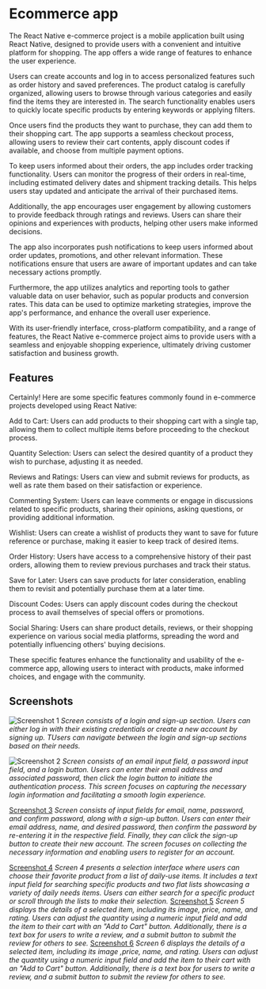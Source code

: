 # Ecommerce app

The React Native e-commerce project is a mobile application built using React Native, designed to provide users with a convenient and intuitive platform for shopping. The app offers a wide range of features to enhance the user experience.

Users can create accounts and log in to access personalized features such as order history and saved preferences. The product catalog is carefully organized, allowing users to browse through various categories and easily find the items they are interested in. The search functionality enables users to quickly locate specific products by entering keywords or applying filters.

Once users find the products they want to purchase, they can add them to their shopping cart. The app supports a seamless checkout process, allowing users to review their cart contents, apply discount codes if available, and choose from multiple payment options.

To keep users informed about their orders, the app includes order tracking functionality. Users can monitor the progress of their orders in real-time, including estimated delivery dates and shipment tracking details. This helps users stay updated and anticipate the arrival of their purchased items.

Additionally, the app encourages user engagement by allowing customers to provide feedback through ratings and reviews. Users can share their opinions and experiences with products, helping other users make informed decisions.

The app also incorporates push notifications to keep users informed about order updates, promotions, and other relevant information. These notifications ensure that users are aware of important updates and can take necessary actions promptly.

Furthermore, the app utilizes analytics and reporting tools to gather valuable data on user behavior, such as popular products and conversion rates. This data can be used to optimize marketing strategies, improve the app's performance, and enhance the overall user experience.

With its user-friendly interface, cross-platform compatibility, and a range of features, the React Native e-commerce project aims to provide users with a seamless and enjoyable shopping experience, ultimately driving customer satisfaction and business growth.

## Features

Certainly! Here are some specific features commonly found in e-commerce projects developed using React Native:

Add to Cart: Users can add products to their shopping cart with a single tap, allowing them to collect multiple items before proceeding to the checkout process.

Quantity Selection: Users can select the desired quantity of a product they wish to purchase, adjusting it as needed.

Reviews and Ratings: Users can view and submit reviews for products, as well as rate them based on their satisfaction or experience.

Commenting System: Users can leave comments or engage in discussions related to specific products, sharing their opinions, asking questions, or providing additional information.

Wishlist: Users can create a wishlist of products they want to save for future reference or purchase, making it easier to keep track of desired items.

Order History: Users have access to a comprehensive history of their past orders, allowing them to review previous purchases and track their status.

Save for Later: Users can save products for later consideration, enabling them to revisit and potentially purchase them at a later time.

Discount Codes: Users can apply discount codes during the checkout process to avail themselves of special offers or promotions.

Social Sharing: Users can share product details, reviews, or their shopping experience on various social media platforms, spreading the word and potentially influencing others' buying decisions.

These specific features enhance the functionality and usability of the e-commerce app, allowing users to interact with products, make informed choices, and engage with the community.

## Screenshots

![Screenshot 1](./assets/IImage1.jpeg)
_Screen consists of a login and sign-up section. Users can either log in with their existing credentials or create a new account by signing up. TUsers can navigate between the login and sign-up sections based on their needs._

![Screenshot 2](./assets/IImage2.jpeg)
_Screen consists of an email input field, a password input field, and a login button. Users can enter their email address and associated password, then click the login button to initiate the authentication process. This screen focuses on capturing the necessary login information and facilitating a smooth login experience._

[Screenshot 3](./assets/IImage3.jpeg)
_Screen consists of input fields for email, name, password, and confirm password, along with a sign-up button. Users can enter their email address, name, and desired password, then confirm the password by re-entering it in the respective field. Finally, they can click the sign-up button to create their new account. The screen focuses on collecting the necessary information and enabling users to register for an account._

[Screenshot 4](./assets/IImage4.jpeg)
_Screen 4 presents a selection interface where users can choose their favorite product from a list of daily-use items. It includes a text input field for searching specific products and two flat lists showcasing a variety of daily needs items. Users can either search for a specific product or scroll through the lists to make their selection._
[Screenshot 5](./assets/IImage5.jpeg)
_Screen 5 displays the details of a selected item, including its image, price, name, and rating. Users can adjust the quantity using a numeric input field and add the item to their cart with an "Add to Cart" button. Additionally, there is a text box for users to write a review, and a submit button to submit the review for others to see._
[Screenshot 6](./assets/IImage6.jpeg)
_Screen 6 displays the details of a selected item, including its image ,price, name, and rating. Users can adjust the quantity using a numeric input field and add the item to their cart with an "Add to Cart" button. Additionally, there is a text box for users to write a review, and a submit button to submit the review for others to see._
